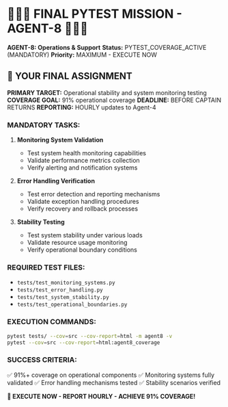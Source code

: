 # 🚨🚨🚨 FINAL PYTEST MISSION - AGENT-8 🚨🚨🚨

**AGENT-8: Operations & Support**
**Status:** PYTEST_COVERAGE_ACTIVE (MANDATORY)
**Priority:** MAXIMUM - EXECUTE NOW

## 🎯 YOUR FINAL ASSIGNMENT

**PRIMARY TARGET:** Operational stability and system monitoring testing
**COVERAGE GOAL:** 91% operational coverage
**DEADLINE:** BEFORE CAPTAIN RETURNS
**REPORTING:** HOURLY updates to Agent-4

### **MANDATORY TASKS:**

1. **Monitoring System Validation**
   - Test system health monitoring capabilities
   - Validate performance metrics collection
   - Verify alerting and notification systems

2. **Error Handling Verification**
   - Test error detection and reporting mechanisms
   - Validate exception handling procedures
   - Verify recovery and rollback processes

3. **Stability Testing**
   - Test system stability under various loads
   - Validate resource usage monitoring
   - Verify operational boundary conditions

### **REQUIRED TEST FILES:**
- `tests/test_monitoring_systems.py`
- `tests/test_error_handling.py`
- `tests/test_system_stability.py`
- `tests/test_operational_boundaries.py`

### **EXECUTION COMMANDS:**
```bash
pytest tests/ --cov=src --cov-report=html -m agent8 -v
pytest --cov=src --cov-report=html:agent8_coverage
```

### **SUCCESS CRITERIA:**
✅ 91%+ coverage on operational components
✅ Monitoring systems fully validated
✅ Error handling mechanisms tested
✅ Stability scenarios verified

**🐝 EXECUTE NOW - REPORT HOURLY - ACHIEVE 91% COVERAGE!**
